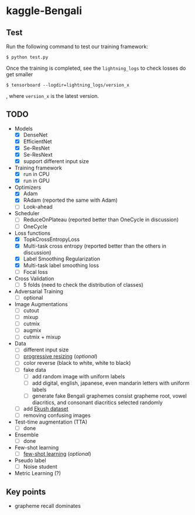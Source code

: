 # kaggle-Bengali

## Test

Run the following command to test our training framework:

```
$ python test.py
```

Once the training is completed, see the `lightning_logs` to check losses do get smaller

```
$ tensorboard --logdir=lightning_logs/version_x
```

, where `version_x` is the latest version.

## TODO

* Models
    - [x] DenseNet
    - [x] EfficientNet
    - [x] Se-ResNet
    - [x] Se-ResNext
    - [x] support different input size
* Training framework
    - [x] run in CPU
    - [x] run in GPU
* Optimizers
    - [x] Adam
    - [x] RAdam (reported the same with Adam)
    - [ ] Look-ahead
* Scheduler
    - [ ] ReduceOnPlateau (reported better than OneCycle in discussion)
    - [ ] OneCycle
* Loss functions
    - [x] TopkCrossEntropyLoss
    - [x] Multi-task cross entropy (reported better than the others in discussion)
    - [x] Label Smoothing Regularization
    - [x] Multi-task label smoothing loss
    - [ ] Focal loss
* Cross Validation
    - [ ] 5 folds (need to check the distribution of classes)
* Adversarial Training
    - [ ] optional
* Image Augmentations
    - [ ] cutout
    - [ ] mixup
    - [ ] cutmix
    - [ ] augmix
    - [ ] cutmix + mixup
* Data
    - [ ] different input size
    - [ ] [progressive resizing](https://towardsdatascience.com/boost-your-cnn-image-classifier-performance-with-progressive-resizing-in-keras-a7d96da06e20) (*optional*)
    - [ ] color reverse (black to white, white to black)
    - [ ] fake data
        - [ ] add random image with uniform labels
        - [ ] add digital, english, japanese, even mandarin letters with uniform labels
        - [ ] generate fake Bengali graphemes consist grapheme root, vowel diacritics, and consonant diacritics selected randomly
    - [ ] add [Ekush dataset](https://www.kaggle.com/shahariar/ekush)
    - [ ] removing confusing images
* Test-time augmentation (TTA)
    - [ ] done
* Ensemble
    - [ ] done
* Few-shot learning
    - [ ] [few-shot learning](https://www.kaggle.com/c/landmark-recognition-challenge/discussion/57896) (*optional*)
* Pseudo label
    - [ ] Noise student
* Metric Learning (?)

## Key points
* grapheme recall dominates